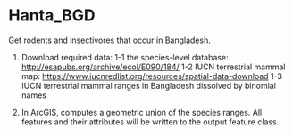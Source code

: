 # Hanta_BGD
Get rodents and insectivores that occur in Bangladesh.

1. Download required data:
  1-1 the species-level database: http://esapubs.org/archive/ecol/E090/184/
  1-2 IUCN terrestrial mammal map: https://www.iucnredlist.org/resources/spatial-data-download
  1-3 IUCN terrestrial mammal ranges in Bangladesh dissolved by binomial names
  
3. In ArcGIS, computes a geometric union of the species ranges. All features and their attributes will be written to the output feature class.
